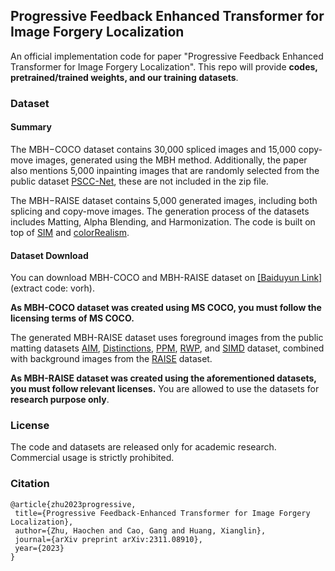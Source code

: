 ## Progressive Feedback Enhanced Transformer for Image Forgery Localization  
An official implementation code for paper "Progressive Feedback Enhanced Transformer for Image Forgery Localization".
This repo will provide <B>codes, pretrained/trained weights, and our training datasets</B>. 

 
### Dataset
#### Summary 
The MBH−COCO dataset contains 30,000 spliced images and 15,000 copy-move images, generated using the MBH method. 
Additionally, the paper also mentions 5,000 inpainting images that are randomly selected from the public dataset [PSCC-Net](https://github.com/proteus1991/PSCC-Net), these are not included in the zip file.

The MBH−RAISE dataset contains 5,000 generated images, including both splicing and copy-move images.
The generation process of the datasets includes Matting, Alpha Blending, and Harmonization. The code is built on top of [SIM](https://github.com/nowsyn/SIM) and [colorRealism](https://github.com/jflalonde/colorRealism).

#### Dataset Download
You can download MBH-COCO and MBH-RAISE dataset on
[[Baiduyun Link]](https://pan.baidu.com/s/1L8E6695h47pzJ_yubLAJ2A) (extract code: vorh).

**As MBH-COCO dataset was created using MS COCO, you must follow the licensing terms of MS COCO.**

The generated MBH-RAISE dataset uses foreground images from the public matting datasets [AIM](https://github.com/JizhiziLi/AIM), [Distinctions](https://github.com/yuhaoliu7456/CVPR2020-HAttMatting), [PPM](https://github.com/Chinees-zhang/MODNet), [RWP](https://github.com/yucornetto/MGMatting), and [SIMD](https://github.com/nowsyn/SIM) dataset, combined with background images from the [RAISE](http://loki.disi.unitn.it/RAISE/) dataset.

**As MBH-RAISE dataset was created using the aforementioned datasets, you must follow relevant licenses.**
You are allowed to use the datasets for <B>research purpose only</B>.

### License 
The code and datasets are released only for academic research. 
Commercial usage is strictly prohibited.

### Citation
 ```
@article{zhu2023progressive,
  title={Progressive Feedback-Enhanced Transformer for Image Forgery Localization},
  author={Zhu, Haochen and Cao, Gang and Huang, Xianglin},
  journal={arXiv preprint arXiv:2311.08910},
  year={2023}
}
```
